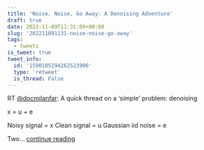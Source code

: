 ```yaml
---
title: 'Noise, Noise, Go Away: A Denoising Adventure'
draft: true
date: 2022-11-09T11:31:09+00:00
slug: '202211091131-noise-noise-go-away'
tags:
  - tweets
is_tweet: true
tweet_info:
  id: '1590185194262523906'
  type: 'retweet'
  is_thread: False
---
```




RT [@docmilanfar](https://x.com/docmilanfar): A quick thread on a ‘simple’ problem: denoising

x = u + e

Noisy signal = x
Clean signal = u
Gaussian iid noise = e

Two… [continue reading](https://x.com/sytelus/status/1590185194262523906)
